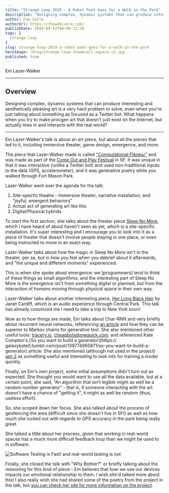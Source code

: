 ```yaml
---
title: "Strange Loop 2019 - A Robot Poet Goes for a Walk in the Park"
description: "Designing complex, dynamic systems that can produce interesting and aesthetically pleasing art is a very hard problem to solve, even when you're just talking about something as focused as a Twitter bot. What happens when you try to make procgen art that doesn't just exist on the Internet, but actually lives in and interacts with the real world?"
author: Pam Selle
authorUrl: https://thewebivore.com/
publishDate: 2019-09-13T00:00-11:20
tags: [
  strange-loop
]
slug: strange-loop-2019-a-robot-poet-goes-for-a-walk-in-the-park
heroImage: /blog/strange-loop-thumbnail-square-v2.jpg
published: true
---
```


<div class="container p-0 liveblog-presenters">
  <div class="row m-0">
      <p class=" mr-12 m-0">
        <span class="liveblog-presenters__name">Em Lazer-Walker</span>
        <a href="https://twitter.com/lazerwalker" title="Twitter"><i class="fa fa-twitter pr-2"></i></a>
        <a href="https://github.com/lazerwalker" title="GitHub"><i class="fa fa-github pr-2"></i></a>
        <a href="https://lazerwalker.com" title="Speaker's site"><i class="fa fa-globe pr-2"></i></a>
      </p>
  </div>
</div>

---

## Overview

Designing complex, dynamic systems that can produce interesting and aesthetically pleasing art is a very hard problem to solve, even when you're just talking about something as focused as a Twitter bot. What happens when you try to make procgen art that doesn't just exist on the Internet, but actually lives in and interacts with the real world?

---

Em Lazer-Walker's talk is about an art piece, but about all the pieces that led to it, 
including immersive theater, game design, emergence, and more.

The piece that Lazer-Walker made is called ["Computational Flâneur"](https://lazerwalker.com/flaneur.html) 
and was made as part of the <a href="">Come Out and Play
Festival</a> in SF. It was unique in that it was interactive (unlike a Twitter bot) and used
non-traditional inputs to the data (GPS, accelerometer), and it was generative poetry while
you walked through Fort Mason Park.

Lazer-Walker went over the agenda for the talk:

1. Site-specfic theatre - Immersive theater, narrative installation, and “joyful, emergent behaviors”
2. Actual act of generating art like this
3. Digital/Physical hybrids

To start the first section, she talks about the theater piece <a href="https://mckittrickhotel.com/sleep-no-more/">Sleep No More</a>, which I have heard of about haven't
seen as yet, which is a site-specific installation. It's super interesting and I encourage you to look into it
as a piece of theater that doesn't involve people staying in one place, or even being instructed to move in an exact way.

Lazer-Walker talks about how the magic in Sleep No More isn't in the theater, per se, but in how you feel
when you debrief about it afterwards, and "the unique and different moments" experienced.

This is when she spoke about emergence: we [programmers] tend to think of these things as small algorithms; and 
the interesting part of Sleep No More is the emergence isn't from something digital or planned, but from the
interaction of humans moving through physical space in their own way.

Lazer-Walker talks about another interesting piece,
<a href="https://soundcloud.com/incredibleworksofart/sets/janet-cardiff">Her Long Black Hair</a> by Janet Cardiff, which is
an audio experience through Central Park. This talk has already convinced me I need to take a trip to New York soon!

Now as to how things are made, Em talks about Char-RNN and very briefly about recurrent neural networks,
referencing [an article](http://karpathy.github.io/2015/05/21/rnn-effectiveness/) and how they can be superior to Markov chains
for generative text. She also mentioned other useful tools: [tracery.io](http://tracery.io), 
[cheapbotsdonequick.com](cheapbotsdonequick.com), and referenced Kate Compton's [So you want to build a generator](https://
galaxykate0.tumblr.com/post/139774965871/so-you-want-to-build-a-generator) article. She also mentioned (although not used in 
the project) [gpt-2](https://github.com/openai/gpt-2) as something useful and interesting to look into for training
a model quickly.

Finally, on Em's own project, some initial assumptions didn't turn out as expected.
She thought you would want to use _all_ the data available, but at a certain point, she said, 
“An algorithm that isn’t legible might as well be a random number generator” - that is, if someone 
interacting with the art doesn't have a chance of "getting it", it might as well be random (thus, useless effort).

So, she scoped down her focus. She also talked about the process of geofencing the area (difficult since she 
doesn't live in SF!) as well as how much she lucked out with regards to GPS accuracy in the park being really great.

She talked a little about her process, given that working in real-world spaces has a much more difficult feedback
loop than we might be used to in software.

![Software Testing is Fast! and real-world testing is not](/blog/strange-loop-2019/robot-walk.jpg)

Finally, she closed the talk with "Why Bother?" or briefly talking about the reasoning for this kind of piece -
Em believes that how we use our devices impacts our emotional relationship to them. I wish she'd talked more about this!
I also really wish she had shared some of the poetry from the project in the talk, but [you can check her
site for more information on the project](https://lazerwalker.com/flaneur.html).
